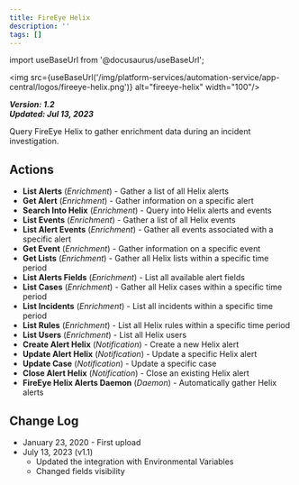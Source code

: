 ```yaml
---
title: FireEye Helix
description: ''
tags: []
---
```

import useBaseUrl from '@docusaurus/useBaseUrl';

<img src={useBaseUrl('/img/platform-services/automation-service/app-central/logos/fireeye-helix.png')} alt="fireeye-helix" width="100"/>

***Version: 1.2  
Updated: Jul 13, 2023***

Query FireEye Helix to gather enrichment data during an incident investigation.

## Actions

* **List Alerts** (*Enrichment*) - Gather a list of all Helix alerts
* **Get Alert** (*Enrichment*) - Gather information on a specific alert
* **Search Into Helix** (*Enrichment*) - Query into Helix alerts and events
* **List Events** (*Enrichment*) - Gather a list of all Helix events
* **List Alert Events** (*Enrichment*) - Gather all events associated with a specific alert
* **Get Event** (*Enrichment*) - Gather information on a specific event
* **Get Lists** (*Enrichment*) - Gather all Helix lists within a specific time period
* **List Alerts Fields** (*Enrichment*) - List all available alert fields
* **List Cases** (*Enrichment*) - Gather all Helix cases within a specific time period
* **List Incidents** (*Enrichment*) - List all incidents within a specific time period
* **List Rules** (*Enrichment*) - List all Helix rules within a specific time period
* **List Users** (*Enrichment*) - List all Helix users
* **Create Alert Helix** (*Notification*) - Create a new Helix alert
* **Update Alert Helix** (*Notification*) - Update a specific Helix alert
* **Update Case** (*Notification*) - Update a specific case
* **Close Alert Helix** (*Notification*) - Close an existing Helix alert
* **FireEye Helix Alerts Daemon** (*Daemon*) - Automatically gather Helix alerts

## Change Log

* January 23, 2020 - First upload
* July 13, 2023 (v1.1)
	+ Updated the integration with Environmental Variables
	+ Changed fields visibility
